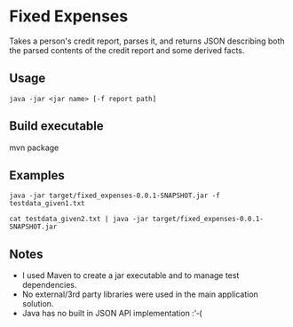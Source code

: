 # Fixed Expenses
Takes a person's credit report, parses it, and returns JSON describing both the parsed contents of the credit report and some derived facts.


## Usage
```shell
java -jar <jar name> [-f report path]
```


## Build executable
mvn package


## Examples
```shell
java -jar target/fixed_expenses-0.0.1-SNAPSHOT.jar -f testdata_given1.txt
```
```shell
cat testdata_given2.txt | java -jar target/fixed_expenses-0.0.1-SNAPSHOT.jar
```


## Notes
* I used Maven to create a jar executable and to manage test dependencies.
* No external/3rd party libraries were used in the main application solution.
* Java has no built in JSON API implementation :'‑(
